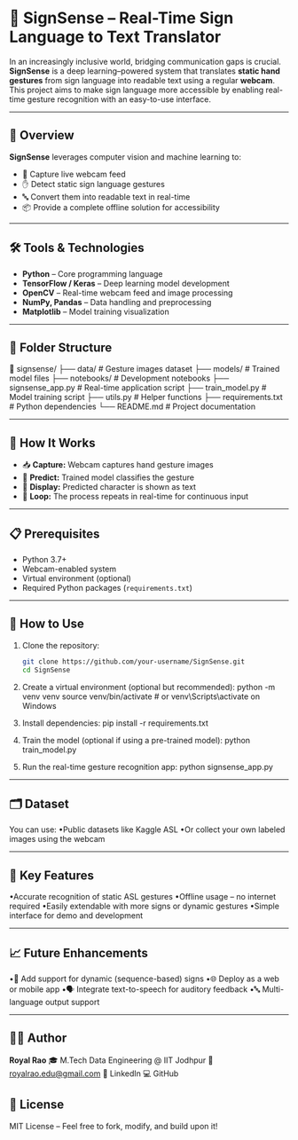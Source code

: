 # 🤟 SignSense – Real-Time Sign Language to Text Translator

In an increasingly inclusive world, bridging communication gaps is crucial. **SignSense** is a deep learning–powered system that translates **static hand gestures** from sign language into readable text using a regular **webcam**. This project aims to make sign language more accessible by enabling real-time gesture recognition with an easy-to-use interface.

---

## 🚀 Overview

**SignSense** leverages computer vision and machine learning to:

- 🎥 Capture live webcam feed
- ✋ Detect static sign language gestures
- 🔤 Convert them into readable text in real-time
- 📦 Provide a complete offline solution for accessibility

---

## 🛠️ Tools & Technologies

- **Python** – Core programming language
- **TensorFlow / Keras** – Deep learning model development
- **OpenCV** – Real-time webcam feed and image processing
- **NumPy, Pandas** – Data handling and preprocessing
- **Matplotlib** – Model training visualization

---

## 📂 Folder Structure

📁 signsense/
├── data/ # Gesture images dataset
├── models/ # Trained model files
├── notebooks/ # Development notebooks
├── signsense_app.py # Real-time application script
├── train_model.py # Model training script
├── utils.py # Helper functions
├── requirements.txt # Python dependencies
└── README.md # Project documentation


---

## 🔄 How It Works

- 📥 **Capture:** Webcam captures hand gesture images
- 🧠 **Predict:** Trained model classifies the gesture
- 📝 **Display:** Predicted character is shown as text
- 🔁 **Loop:** The process repeats in real-time for continuous input

---

## 📋 Prerequisites

- Python 3.7+
- Webcam-enabled system
- Virtual environment (optional)
- Required Python packages (`requirements.txt`)

---

## 🧪 How to Use

1. Clone the repository:
   ```bash
   git clone https://github.com/your-username/SignSense.git
   cd SignSense
2. Create a virtual environment (optional but recommended):
   python -m venv venv
source venv/bin/activate  # or venv\Scripts\activate on Windows

3. Install dependencies:
   pip install -r requirements.txt

4. Train the model (optional if using a pre-trained model):
   python train_model.py

5. Run the real-time gesture recognition app:
   python signsense_app.py

---

## 🗂️ Dataset
You can use:
•Public datasets like Kaggle ASL
•Or collect your own labeled images using the webcam

---

## 🧠 Key Features
•Accurate recognition of static ASL gestures
•Offline usage – no internet required
•Easily extendable with more signs or dynamic gestures
•Simple interface for demo and development

---

## 📈 Future Enhancements
•🔄 Add support for dynamic (sequence-based) signs
•🌐 Deploy as a web or mobile app
•🗣️ Integrate text-to-speech for auditory feedback
•🔤 Multi-language output support

---

## 👨‍💻 Author
**Royal Rao**
🎓 M.Tech Data Engineering @ IIT Jodhpur
📧 royalrao.edu@gmail.com
🔗 LinkedIn
💻 GitHub

## 📄 License
MIT License – Feel free to fork, modify, and build upon it!
